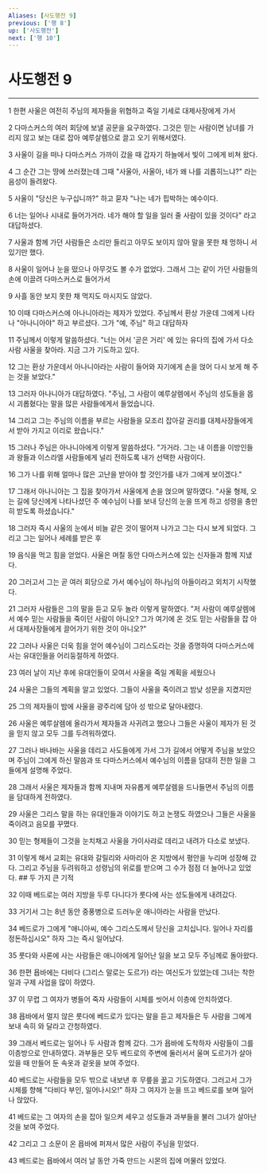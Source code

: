```yaml
---
Aliases: [사도행전 9]
previous: ['행 8']
up: ['사도행전']
next: ['행 10']
---
```

# 사도행전 9

***


1 한편 사울은 여전히 주님의 제자들을 위협하고 죽일 기세로 대제사장에게 가서 

2 다마스커스의 여러 회당에 보낼 공문을 요구하였다. 그것은 믿는 사람이면 남녀를 가리지 않고 보는 대로 잡아 예루살렘으로 끌고 오기 위해서였다. 

3 사울이 길을 떠나 다마스커스 가까이 갔을 때 갑자기 하늘에서 빛이 그에게 비쳐 왔다. 

4 그 순간 그는 땅에 쓰러졌는데 그때 "사울아, 사울아, 네가 왜 나를 괴롭히느냐?" 라는 음성이 들려왔다. 

5 사울이 "당신은 누구십니까?" 하고 묻자 "나는 네가 핍박하는 예수이다. 

6 너는 일어나 시내로 들어가거라. 네가 해야 할 일을 일러 줄 사람이 있을 것이다" 라고 대답하셨다. 

7 사울과 함께 가던 사람들은 소리만 들리고 아무도 보이지 않아 말을 못한 채 멍하니 서 있기만 했다. 

8 사울이 일어나 눈을 떴으나 아무것도 볼 수가 없었다. 그래서 그는 같이 가던 사람들의 손에 이끌려 다마스커스로 들어가서 

9 사흘 동안 보지 못한 채 먹지도 마시지도 않았다. 

10 이때 다마스커스에 아나니아라는 제자가 있었다. 주님께서 환상 가운데 그에게 나타나 "아나니아야" 하고 부르셨다. 그가 "예, 주님" 하고 대답하자 

11 주님께서 이렇게 말씀하셨다. "너는 어서 '곧은 거리' 에 있는 유다의 집에 가서 다소 사람 사울을 찾아라. 지금 그가 기도하고 있다. 

12 그는 환상 가운데서 아나니아라는 사람이 들어와 자기에게 손을 얹어 다시 보게 해 주는 것을 보았다." 

13 그러자 아나니아가 대답하였다. "주님, 그 사람이 예루살렘에서 주님의 성도들을 몹시 괴롭혔다는 말을 많은 사람들에게서 들었습니다. 

14 그리고 그는 주님의 이름을 부르는 사람들을 모조리 잡아갈 권리를 대제사장들에게서 받아 가지고 이리로 왔습니다." 

15 그러나 주님은 아나니아에게 이렇게 말씀하셨다. "가거라. 그는 내 이름을 이방인들과 왕들과 이스라엘 사람들에게 널리 전하도록 내가 선택한 사람이다. 

16 그가 나를 위해 얼마나 많은 고난을 받아야 할 것인가를 내가 그에게 보이겠다." 

17 그래서 아나니아는 그 집을 찾아가서 사울에게 손을 얹으며 말하였다. "사울 형제, 오는 길에 당신에게 나타나셨던 주 예수님이 나를 보내 당신의 눈을 뜨게 하고 성령을 충만히 받도록 하셨습니다." 

18 그러자 즉시 사울의 눈에서 비늘 같은 것이 떨어져 나가고 그는 다시 보게 되었다. 그리고 그는 일어나 세례를 받은 후 

19 음식을 먹고 힘을 얻었다. 사울은 며칠 동안 다마스커스에 있는 신자들과 함께 지냈다. 

20 그러고서 그는 곧 여러 회당으로 가서 예수님이 하나님의 아들이라고 외치기 시작했다. 

21 그러자 사람들은 그의 말을 듣고 모두 놀라 이렇게 말하였다. "저 사람이 예루살렘에서 예수 믿는 사람들을 죽이던 사람이 아니오? 그가 여기에 온 것도 믿는 사람들을 잡 아서 대제사장들에게 끌어가기 위한 것이 아니오?" 

22 그러나 사울은 더욱 힘을 얻어 예수님이 그리스도라는 것을 증명하여 다마스커스에 사는 유대인들을 어리둥절하게 하였다. 

23 여러 날이 지난 후에 유대인들이 모여서 사울을 죽일 계획을 세웠으나 

24 사울은 그들의 계획을 알고 있었다. 그들이 사울을 죽이려고 밤낮 성문을 지켰지만 

25 그의 제자들이 밤에 사울을 광주리에 담아 성 밖으로 달아내렸다. 

26 사울은 예루살렘에 올라가서 제자들과 사귀려고 했으나 그들은 사울이 제자가 된 것을 믿지 않고 모두 그를 두려워하였다. 

27 그러나 바나바는 사울을 데리고 사도들에게 가서 그가 길에서 어떻게 주님을 보았으며 주님이 그에게 하신 말씀과 또 다마스커스에서 예수님의 이름을 담대히 전한 일을 그들에게 설명해 주었다. 

28 그래서 사울은 제자들과 함께 지내며 자유롭게 예루살렘을 드나들면서 주님의 이름을 담대하게 전하였다. 

29 사울은 그리스 말을 하는 유대인들과 이야기도 하고 논쟁도 하였으나 그들은 사울을 죽이려고 음모를 꾸몄다. 

30 믿는 형제들이 그것을 눈치채고 사울을 가이사랴로 데리고 내려가 다소로 보냈다. 

31 이렇게 해서 교회는 유대와 갈릴리와 사마리아 온 지방에서 평안을 누리며 성장해 갔다. 그리고 주님을 두려워하고 성령님의 위로를 받으며 그 수가 점점 더 늘어나고 있었다. ## 두 가지 큰 기적 

32 이때 베드로는 여러 지방을 두루 다니다가 룻다에 사는 성도들에게 내려갔다. 

33 거기서 그는 8년 동안 중풍병으로 드러누운 애니아라는 사람을 만났다. 

34 베드로가 그에게 "애니아씨, 예수 그리스도께서 당신을 고치십니다. 일어나 자리를 정돈하십시오" 하자 그는 즉시 일어났다. 

35 룻다와 사론에 사는 사람들은 애니아에게 일어난 일을 보고 모두 주님께로 돌아왔다. 

36 한편 욥바에는 다비다 (그리스 말로는 도르가) 라는 여신도가 있었는데 그녀는 착한 일과 구제 사업을 많이 하였다. 

37 이 무렵 그 여자가 병들어 죽자 사람들이 시체를 씻어서 이층에 안치하였다. 

38 욥바에서 멀지 않은 룻다에 베드로가 있다는 말을 듣고 제자들은 두 사람을 그에게 보내 속히 와 달라고 간청하였다. 

39 그래서 베드로는 일어나 두 사람과 함께 갔다. 그가 욥바에 도착하자 사람들이 그를 이층방으로 안내하였다. 과부들은 모두 베드로의 주변에 둘러서서 울며 도르가가 살아 있을 때 만들어 둔 속옷과 겉옷을 보여 주었다. 

40 베드로는 사람들을 모두 밖으로 내보낸 후 무릎을 꿇고 기도하였다. 그러고서 그가 시체를 향해 "다비다 부인, 일어나시오!" 하자 그 여자가 눈을 뜨고 베드로를 보며 일어나 앉았다. 

41 베드로는 그 여자의 손을 잡아 일으켜 세우고 성도들과 과부들을 불러 그녀가 살아난 것을 보여 주었다. 

42 그리고 그 소문이 온 욥바에 퍼져서 많은 사람이 주님을 믿었다. 

43 베드로는 욥바에서 여러 날 동안 가죽 만드는 시몬의 집에 머물러 있었다.
